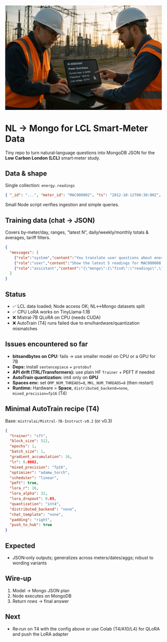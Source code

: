 ![alt text](img.png)

# NL → Mongo for LCL Smart‑Meter Data

Tiny repo to turn natural‑language questions into MongoDB JSON for the **Low Carbon London (LCL)** smart‑meter study.

## Data & shape
Single collection: `energy.readings`
```json
{ "_id": "...", "meter_id": "MAC000002", "ts": "2012-10-12T08:30:00Z", "day": "2012-10-12", "kwh": 0, "tariff_type": "Std", "tariff_label": null }
```
Small Node script verifies ingestion and simple queries.

## Training data (chat → JSON)
Covers by‑meter/day, ranges, “latest N”, daily/weekly/monthly totals & averages, tariff filters.
```json
{
  "messages": [
    {"role":"system","content":"You translate user questions about energy readings into MongoDB JSON. Return only JSON."},
    {"role":"user","content":"Show the latest 5 readings for MAC000008."},
    {"role":"assistant","content":"{\"mongo\":{\"find\":\"readings\",\"filter\":{\"meter_id\":\"MAC000008\"},\"sort\":{\"ts\":-1},\"limit\":5},\"postprocess\":null}"}
  ]
}
```

## Status
- ✅ LCL data loaded; Node access OK; NL↔Mongo datasets split
- ✅ CPU LoRA works on TinyLlama‑1.1B
- ❌ Mistral‑7B QLoRA on CPU (needs CUDA)
- ❌ AutoTrain (T4) runs failed due to env/hardware/quantization mismatches

## Issues encountered so far
- **bitsandbytes on CPU:** fails → use smaller model on CPU or a GPU for 7B
- **Deps:** install `sentencepiece` + `protobuf`
- **API drift (TRL/Transformers):** use plain HF `Trainer` + PEFT if needed
- **AutoTrain quantization:** int4 only on **GPU**
- **Spaces env:** set `OMP_NUM_THREADS=8`, `MKL_NUM_THREADS=8` (then restart)
- **Runtime:** Hardware = **Space**, `distributed_backend=none`, `mixed_precision=fp16` (T4)

## Minimal AutoTrain recipe (T4)
Base: `mistralai/Mistral-7B-Instruct-v0.2` (or v0.3)
```json
{
  "trainer": "sft",
  "block_size": 512,
  "epochs": 1,
  "batch_size": 1,
  "gradient_accumulation": 16,
  "lr": 0.0002,
  "mixed_precision": "fp16",
  "optimizer": "adamw_torch",
  "scheduler": "linear",
  "peft": true,
  "lora_r": 16,
  "lora_alpha": 32,
  "lora_dropout": 0.05,
  "quantization": "int4",
  "distributed_backend": "none",
  "chat_template": "none",
  "padding": "right",
  "push_to_hub": true
}
```

## Expected
- JSON‑only outputs; generalizes across meters/dates/aggs; robust to wording variants

## Wire‑up
1) Model → Mongo JSON plan  
2) Node executes on MongoDB  
3) Return rows → final answer

## Next
- Re‑run on T4 with the config above or use Colab (T4/A10/L4) for QLoRA and push the LoRA adapter
